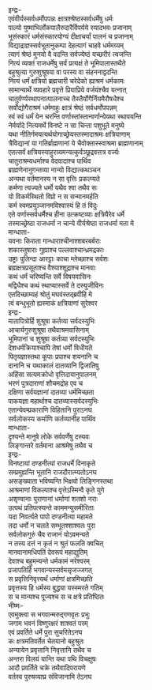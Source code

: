 इन्द्रः-  
एवंवीर्यस्सर्वधर्मोपपन्नः क्षात्रश्श्रेष्ठस्सर्वधर्मेषु धर्मः  
पाल्यो युष्माभिर्लोकपालैरुदारैर्विपर्यये स्यादभवः प्रजानाम्  
भूसंस्कारं धर्मसंस्कारयोग्यं दीक्षाचर्यां पालनं च प्रजानाम्  
विद्याद्राज्ञस्सर्वभूतानुकम्पा देहत्यागं चाहवे धर्ममग्र्यम्  
त्यागं श्रेष्ठं मुनयो वै वदन्ति सर्वज्येष्ठं यच्छरीरं त्यजन्ति  
नित्यं व्यक्तं राजधर्मेषु सर्वं प्रत्यक्षं ते भूमिपालास्तथैते  
बहुश्रुत्या गुरुशुश्रूषया वा परस्य वा संहननाद्वदन्ति  
नित्यं धर्मं क्षत्रियो ब्रह्मचारी चरेदेको ह्याश्रमं धर्मकामः  
सामान्यार्थे व्यवहारे प्रवृत्ते प्रियाप्रिये वर्जयंश्चैव यत्नात्  
चातुर्वर्ण्यस्थापनात्पालनाच्च तैस्तैर्योगैर्नियमैरौषधैश्च  
सर्वोद्योगैराश्रमं धर्ममाहुः क्षात्रं श्रेष्ठं सर्वधर्मोपपन्नम्  
स्वं स्वं धर्मं येन चरन्ति वर्णास्तांस्तान्वर्णान्येयथा स्थापयन्ति  
नेर्मर्यादे नित्यमर्थे विनष्टे न सा चिन्ता पशुभूते मनुष्ये  
यथा नीतिर्गमयत्यर्थयोगाच्छ्रेयस्तस्मादाश्रमः क्षत्रियाणाम्  
त्रैविद्यानां या गतिर्ब्राह्मणानां ये चैवोक्तास्स्वाश्रमा ब्राह्मणानाम्  
एतत्सर्वं क्षत्रियस्याहुरग्र्यमन्यत्कुर्वञ्छूद्रवत्तत्र वर्ज्यः  
चातुराश्रम्यधर्माश्च वेदवादाश्च पार्थिव  
ब्राह्मणेनानुगन्तव्या नान्यो विद्यात्कथञ्चन  
अन्यथा वर्तमानस्य न सा वृत्तिः प्रकल्प्यते  
कर्मणा त्यज्यते धर्मो यथैव श्वा तथैव सः  
यो विकर्मस्थितो विप्रो न स सन्मानमर्हति  
कर्म स्वमप्रयुञ्जानमविश्वास्यं हि तं विदुः  
एते वर्णास्सर्वधर्मैश्च हीना उत्क्रष्टव्याः क्षत्रियैरेव धर्मे  
तस्माच्छ्रेष्ठा राजधर्मा न चान्ये वीर्यश्रेष्ठा राजधर्मा मता मे  
मान्धाता-  
यवनाः किराता गान्धाराश्चीनाश्शबरबर्बराः  
शकास्तुषाराः गुह्याश्च पल्लवाश्चान्ध्रमद्रकाः  
उष्ट्राः पुलिन्दा आरट्टाः काचा म्लेच्छाश्च सर्वशः  
ब्रह्मक्षत्रप्रसूताश्च वैश्याश्शूद्राश्च मानवाः  
कथं धर्मं चरिष्यन्ति सर्वे विषयवासिनः  
मद्विधैश्च कथं स्थाप्यास्सर्वे ते दस्युजीविनः  
एतदिच्छाम्यहं श्रोतुं मघवंस्तद्ब्रवीहि मे  
त्वं बन्धुभूतो ह्यस्माकं क्षत्रियाणां सुरेश्वर  
इन्द्रः-   
मातापित्रोर्हि शुश्रूषा कर्तव्या सर्वदस्युभिः  
आचार्यगुरुशुश्रूषा तथैवाश्रमवासिनाम्  
भूमिपानां च शुश्रूषा कर्तव्या सर्वदस्युभिः  
देशधर्मक्रियाश्चापि तेषां धर्मो विधीयते  
पितृयज्ञास्तथा कूपाः प्रपाश्च शयनानि च  
दानानि च यथाकालं दातव्यानि द्विजातिषु  
अहिंसा सत्यमक्रोधो वृत्तिदायानुपालनम्  
भरणं पुत्रदाराणां शौचमद्रोह एव च  
दक्षिणा सर्वयज्ञानां दातव्या धर्ममिच्छता  
पाकयज्ञा महार्थाश्च दातव्यास्सर्वदस्युभिः  
एतान्येवम्प्रकाराणि विहितानि पुराऽनघ  
सर्वलोकस्य कर्माणि कर्तव्यानीह पार्थिव  
मान्धाता-   
दृश्यन्ते मानुषे लोके सर्ववर्णेषु दस्यवः  
लिङ्गान्तरे वर्तमाना आश्रमेषु तथैव च  
इन्द्रः-  
विनष्टायां दण्डनीत्यां राजधर्मे विनाकृते  
सम्प्रमुह्यन्ति भूतानि राजदौरात्म्यतोऽनघ  
असङ्ख्याता भविष्यन्ति भिक्षवो लिङ्गिनस्तथा  
आश्रमाणां विकल्पाश्च वृत्तेऽस्मिन्वै कृते युगे  
अशृण्वानाः पुराणानां धर्माणां शतशो नराः  
उत्पथं प्रतिपत्स्यन्ते काममन्युसमीरिताः  
यदा निवर्त्यते पापो दण्डनीत्या महामते  
तदा धर्मो न चलते सम्भूतश्शाश्वतः पुरा  
सर्वलोकगुरुं चैव राजानं योऽवमन्यते  
न तस्य दत्तं न कृतं न श्रुतं फलति क्वचित्  
मानवानामधिपतिं देवरूपं महाद्युतिम्  
देवाश्च बहुमन्यन्ते धर्मकामं नरेश्वरम्  
प्रजापतिर्हि भगवान्यस्सर्वमसृजज्जगत्  
स प्रवृत्तिनिवृत्त्यर्थं धर्माणां क्षत्रमिच्छति  
प्रवृत्तस्य हि धर्मस्य बुद्ध्या यस्स्मरते गतिम्  
स च मान्यश्च पूज्यश्च स च क्षत्रे प्रतिष्ठितः  
भीष्मः-  
एवमुक्त्वा स भगवान्मरुद्गणवृतः प्रभुः  
जगाम भवनं विष्णुरक्षरं शाश्वतं परम्  
एवं प्रवर्तिते धर्मे पुरा सुचरितेऽनघ  
कः क्षत्रमतिवर्तेत चेतयानो बहुश्रुतः  
अन्यायेन प्रवृत्तानि निवृत्तानि तथैव च  
अन्तरा विलयं यान्ति यथा पथि विचक्षुषः  
आदौ प्रवर्तिते चक्रे तथैवादिपरायणे  
वर्तस्व पुरुषव्याघ्र संविजानामि तेऽनघ   
